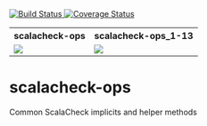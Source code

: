 <a href='https://travis-ci.org/gloriousfutureio/scalacheck-ops'>
  <img src='https://travis-ci.org/gloriousfutureio/scalacheck-ops.svg?branch=master' alt='Build Status' />
</a>
<a href='https://coveralls.io/github/gloriousfutureio/scalacheck-ops?branch=master'>
  <img src='https://coveralls.io/repos/github/gloriousfutureio/scalacheck-ops/badge.svg?branch=master' alt='Coverage Status' />
</a>
<table>
  <tr>
    <th>scalacheck-ops</th>
    <th>scalacheck-ops_1-13</th>
  </tr>
  <tr>
    <td>
      <a href='https://bintray.com/jeffmay/maven/scalacheck-ops/_latestVersion'>
        <img src='https://api.bintray.com/packages/jeffmay/maven/scalacheck-ops/images/download.svg'>
      </a>
    </td>
    <td>
      <a href='https://bintray.com/jeffmay/maven/scalacheck-ops_1-13/_latestVersion'>
        <img src='https://api.bintray.com/packages/jeffmay/maven/scalacheck-ops_1-13/images/download.svg'>
      </a>
    </td>
  </tr>
</table>

# scalacheck-ops

Common ScalaCheck implicits and helper methods
